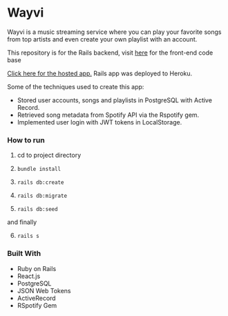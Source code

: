 # Wayvi

Wayvi is a music streaming service where you can play your favorite songs from top artists and even create your own playlist with an account.

This repository is for the Rails backend, visit [here](https://github.com/JahazielGuzman/wayvi-frontend) for the front-end code base

[Click here for the hosted app.](http://wayvi.jahazielguzman.com) Rails app was deployed to Heroku.

Some of the techniques used to create this app:
+ Stored user accounts, songs and playlists in PostgreSQL with Active Record.
+ Retrieved song metadata from Spotify API via the Rspotify gem.
+ Implemented user login with JWT tokens in LocalStorage.

### How to run

1. cd to project directory

2. `bundle install`

3. `rails db:create`

4. `rails db:migrate`

5. `rails db:seed`

and finally

6. `rails s`

### Built With
* Ruby on Rails
* React.js
* PostgreSQL
* JSON Web Tokens
* ActiveRecord
* RSpotify Gem
